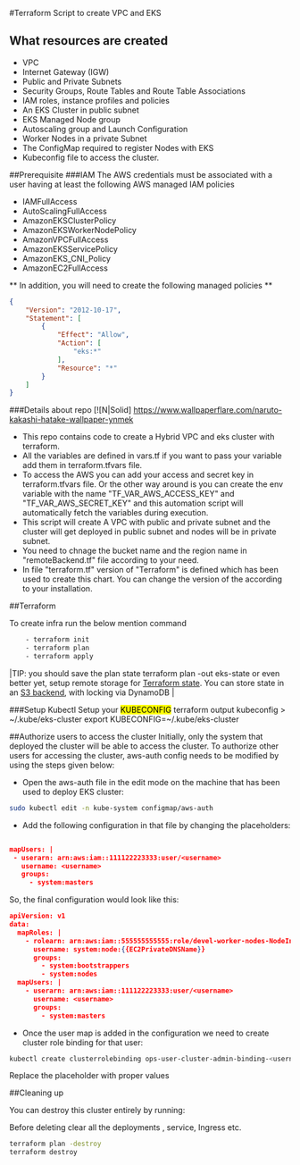 #Terraform Script to create VPC and EKS

## What resources are created
- VPC
- Internet Gateway (IGW)
- Public and Private Subnets
- Security Groups, Route Tables and Route Table Associations
- IAM roles, instance profiles and policies
- An EKS Cluster in public subnet
- EKS Managed Node group
- Autoscaling group and Launch Configuration
- Worker Nodes in a private Subnet
- The ConfigMap required to register Nodes with EKS
- Kubeconfig file to access the cluster.

##Prerequisite
###IAM
The AWS credentials must be associated with a user having at least the following AWS managed IAM policies

- IAMFullAccess
- AutoScalingFullAccess
- AmazonEKSClusterPolicy
- AmazonEKSWorkerNodePolicy
- AmazonVPCFullAccess
- AmazonEKSServicePolicy
- AmazonEKS_CNI_Policy
- AmazonEC2FullAccess

** In addition, you will need to create the following managed policies **

```json
{
    "Version": "2012-10-17",
    "Statement": [
        {
            "Effect": "Allow",
            "Action": [
                "eks:*"
            ],
            "Resource": "*"
        }
    ]
}
```
###Details about repo 
[![N|Solid] https://www.wallpaperflare.com/naruto-kakashi-hatake-wallpaper-ynmek
- This repo contains code to create a Hybrid VPC and eks cluster with terraform. 
- All the variables are defined in vars.tf if you want to pass your variable add them in terraform.tfvars file.
- To access the AWS you can add your access and secret key in terraform.tfvars file. Or the other way around is you can create the env variable with the name "TF_VAR_AWS_ACCESS_KEY" and "TF_VAR_AWS_SECRET_KEY" and this automation script will automatically fetch the variables during execution.
- This script will create A VPC with public and private subnet and the cluster will get deployed in public subnet and nodes will be in private subnet.
- You need to chnage the bucket name and the region name in "remoteBackend.tf" file according to your need.
- In file "terraform.tf" version of "Terraform" is defined which has been used to create this chart. You can change the version of the according to your installation.

##Terraform 

To create infra run the below mention command
```sh
    - terraform init
    - terraform plan
    - terraform apply
```

|TIP: you should save the plan state terraform plan -out eks-state or even better yet, setup remote storage for [Terraform state](https://www.terraform.io/language/state/remote). You can store state in an [S3 backend](https://www.terraform.io/language/settings/backends/s3), with locking via DynamoDB |

###Setup Kubectl
Setup your <mark>KUBECONFIG</mark>
terraform output kubeconfig > ~/.kube/eks-cluster
export KUBECONFIG=~/.kube/eks-cluster

##Authorize users to access the cluster
Initially, only the system that deployed the cluster will be able to access the cluster. To authorize other users for accessing the cluster, aws-auth config needs to be modified by using the steps given below:

 - Open the aws-auth file in the edit mode on the machine that has been used to deploy EKS cluster:
```sh
sudo kubectl edit -n kube-system configmap/aws-auth
```
 - Add the following configuration in that file by changing the placeholders:

 ```json

mapUsers: |
  - userarn: arn:aws:iam::111122223333:user/<username>
    username: <username>
    groups:
      - system:masters
 ```

So, the final configuration would look like this:

```json
apiVersion: v1
data:
  mapRoles: |
    - rolearn: arn:aws:iam::555555555555:role/devel-worker-nodes-NodeInstanceRole-74RF4UBDUKL6
      username: system:node:{{EC2PrivateDNSName}}
      groups:
        - system:bootstrappers
        - system:nodes
  mapUsers: |
    - userarn: arn:aws:iam::111122223333:user/<username>
      username: <username>
      groups:
        - system:masters
```
 - Once the user map is added in the configuration we need to create cluster role binding for that user:

```sh 
kubectl create clusterrolebinding ops-user-cluster-admin-binding-<username> --clusterrole=cluster-admin --user=<username>
```
Replace the placeholder with proper values

##Cleaning up

You can destroy this cluster entirely by running:

Before deleting clear all the deployments , service, Ingress etc.

```sh
terraform plan -destroy
terraform destroy  
```
